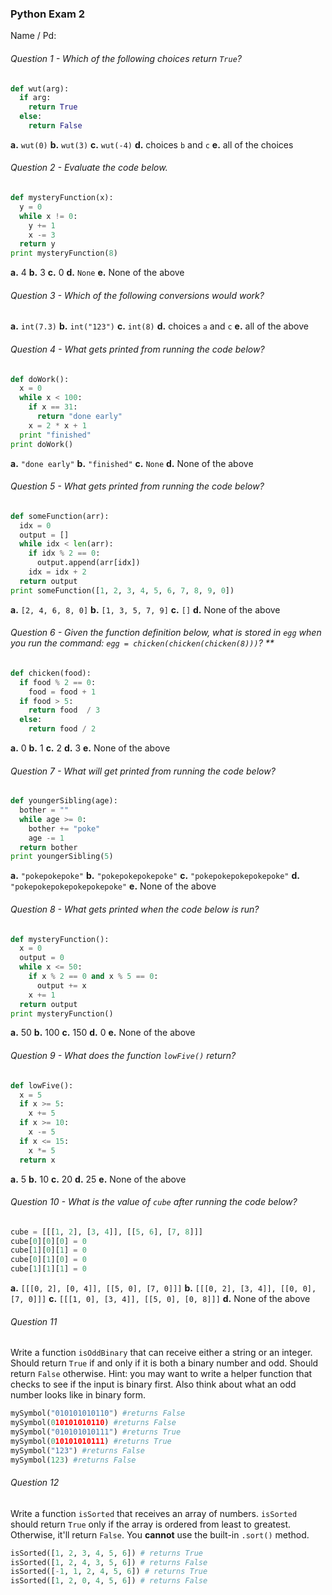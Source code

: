 ### Python Exam 2
Name / Pd:
###### Question 1 - Which of the following choices return `True`?
```python
def wut(arg):
  if arg:
    return True
  else:
    return False
```
**a.** `wut(0)`
**b.** `wut(3)`
**c.** `wut(-4)`
**d.** choices `b` and `c`
**e.** all of the choices
###### Question 2 - Evaluate the code below.
```python
def mysteryFunction(x):
  y = 0
  while x != 0:
    y += 1
    x -= 3
  return y
print mysteryFunction(8)
```
**a.** 4
**b.** 3
**c.** 0
**d.** `None`
**e.** None of the above
###### Question 3 - Which of the following conversions would work?
**a.** `int(7.3)`
**b.** `int("123")`
**c.** `int(8)`
**d.** choices `a` and `c`
**e.** all of the above

###### Question 4 - What gets printed from running the code below?
```python
def doWork():
  x = 0
  while x < 100:
    if x == 31:
      return "done early"
    x = 2 * x + 1
  print "finished"
print doWork()
```
**a.** `"done early"`
**b.** `"finished"`
**c.** `None`
**d.** None of the above
###### Question 5 - What gets printed from running the code below?
```python
def someFunction(arr):
  idx = 0
  output = []
  while idx < len(arr):
    if idx % 2 == 0:
      output.append(arr[idx])
    idx = idx + 2
  return output
print someFunction([1, 2, 3, 4, 5, 6, 7, 8, 9, 0])
```
**a.** `[2, 4, 6, 8, 0]`
**b.** `[1, 3, 5, 7, 9]`
**c.** `[]`
**d.** None of the above
###### Question 6 - Given the function definition below, what is stored in `egg` when you run the command: `egg = chicken(chicken(chicken(8)))`? **
```python
def chicken(food):
  if food % 2 == 0:
    food = food + 1
  if food > 5:
    return food  / 3
  else:
    return food / 2
```
**a.** 0
**b.** 1
**c.** 2
**d.** 3
**e.** None of the above
###### Question 7 - What will get printed from running the code below?
```python
def youngerSibling(age):
  bother = ""
  while age >= 0:
    bother += "poke"
    age -= 1
  return bother
print youngerSibling(5)
```
**a.** `"pokepokepoke"`
**b.** `"pokepokepokepoke"`
**c.** `"pokepokepokepokepoke"`
**d.** `"pokepokepokepokepokepoke"`
**e.** None of the above
###### Question 8 - What gets printed when the code below is run?
```python
def mysteryFunction():
  x = 0
  output = 0
  while x <= 50:
    if x % 2 == 0 and x % 5 == 0:  
      output += x
    x += 1
  return output
print mysteryFunction()
```
**a.** 50
**b.** 100
**c.** 150
**d.** 0
**e.** None of the above
###### Question 9 - What does the function `lowFive()` return?
```python
def lowFive():
  x = 5
  if x >= 5:
    x += 5
  if x >= 10:
    x -= 5
  if x <= 15:
    x *= 5
  return x
```
**a.** 5
**b.** 10
**c.** 20
**d.** 25
**e.** None of the above
###### Question 10  - What is the value of `cube` after running the code below?
```python
cube = [[[1, 2], [3, 4]], [[5, 6], [7, 8]]]
cube[0][0][0] = 0
cube[1][0][1] = 0
cube[0][1][0] = 0
cube[1][1][1] = 0
```
**a.** `[[[0, 2], [0, 4]], [[5, 0], [7, 0]]]`
**b.** `[[[0, 2], [3, 4]], [[0, 0], [7, 0]]]`
**c.** `[[[1, 0], [3, 4]], [[5, 0], [0, 8]]]`
**d.** None of the above
###### Question 11
Write a function `isOddBinary` that can receive either a string or an integer. Should return `True` if and only if it is both a binary number and odd. Should return `False` otherwise. Hint: you may want to write a helper function that checks to see if the input is binary first. Also think about what an odd number looks like in binary form.
```python
mySymbol("010101010110") #returns False
mySymbol(010101010110) #returns False
mySymbol("010101010111") #returns True
mySymbol(010101010111) #returns True
mySymbol("123") #returns False
mySymbol(123) #returns False
```
###### Question 12
Write a function `isSorted` that receives an array of numbers. `isSorted` should return `True` only if the array is ordered from least to greatest. Otherwise, it'll return `False`. You **cannot** use the built-in `.sort()` method.
```python
isSorted([1, 2, 3, 4, 5, 6]) # returns True
isSorted([1, 2, 4, 3, 5, 6]) # returns False
isSorted([-1, 1, 2, 4, 5, 6]) # returns True
isSorted([1, 2, 0, 4, 5, 6]) # returns False
```
